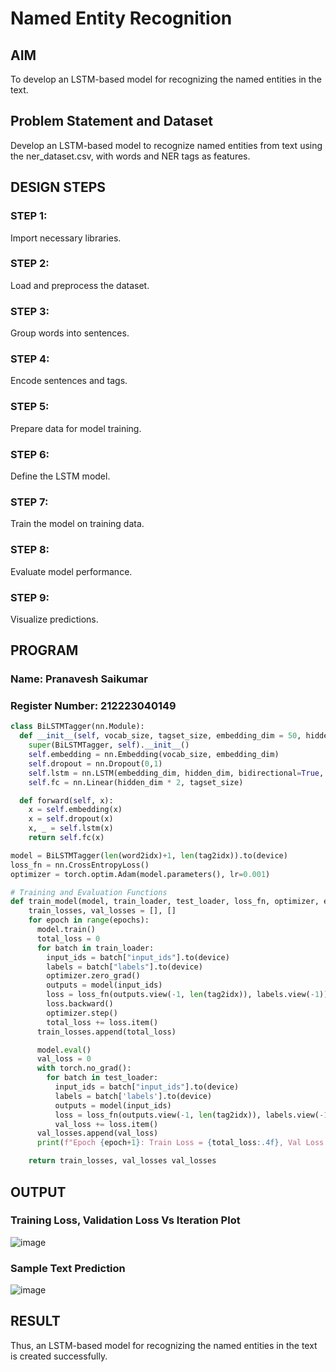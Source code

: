 # Named Entity Recognition

## AIM

To develop an LSTM-based model for recognizing the named entities in the text.

## Problem Statement and Dataset
Develop an LSTM-based model to recognize named entities from text using the ner_dataset.csv, with words and NER tags as features.

## DESIGN STEPS

### STEP 1:
Import necessary libraries.
### STEP 2:
Load and preprocess the dataset.
### STEP 3:
Group words into sentences.
### STEP 4:
Encode sentences and tags.
### STEP 5:
Prepare data for model training.
### STEP 6:
Define the LSTM model.
### STEP 7:
Train the model on training data.
### STEP 8:
Evaluate model performance.
### STEP 9:
Visualize predictions.

## PROGRAM
### Name: Pranavesh Saikumar
### Register Number: 212223040149
```python
class BiLSTMTagger(nn.Module):
  def __init__(self, vocab_size, tagset_size, embedding_dim = 50, hidden_dim = 100):
    super(BiLSTMTagger, self).__init__()
    self.embedding = nn.Embedding(vocab_size, embedding_dim)
    self.dropout = nn.Dropout(0,1)
    self.lstm = nn.LSTM(embedding_dim, hidden_dim, bidirectional=True, batch_first=True)
    self.fc = nn.Linear(hidden_dim * 2, tagset_size)

  def forward(self, x):
    x = self.embedding(x)
    x = self.dropout(x)
    x, _ = self.lstm(x)
    return self.fc(x)      

model = BiLSTMTagger(len(word2idx)+1, len(tag2idx)).to(device)
loss_fn = nn.CrossEntropyLoss()
optimizer = torch.optim.Adam(model.parameters(), lr=0.001)

# Training and Evaluation Functions
def train_model(model, train_loader, test_loader, loss_fn, optimizer, epochs=3):
    train_losses, val_losses = [], []
    for epoch in range(epochs):
      model.train()
      total_loss = 0
      for batch in train_loader:
        input_ids = batch["input_ids"].to(device)
        labels = batch["labels"].to(device)
        optimizer.zero_grad()
        outputs = model(input_ids)
        loss = loss_fn(outputs.view(-1, len(tag2idx)), labels.view(-1))
        loss.backward()
        optimizer.step()
        total_loss += loss.item()
      train_losses.append(total_loss)

      model.eval()
      val_loss = 0
      with torch.no_grad():
        for batch in test_loader:
          input_ids = batch["input_ids"].to(device)
          labels = batch['labels'].to(device)
          outputs = model(input_ids)
          loss = loss_fn(outputs.view(-1, len(tag2idx)), labels.view(-1))
          val_loss += loss.item()
      val_losses.append(val_loss)
      print(f"Epoch {epoch+1}: Train Loss = {total_loss:.4f}, Val Loss = {val_loss:.4f}")          

    return train_losses, val_losses val_losses

```
## OUTPUT

### Training Loss, Validation Loss Vs Iteration Plot

![image](https://github.com/user-attachments/assets/b57b6b4b-3fd5-4b83-8091-9369200f4297)


### Sample Text Prediction
![image](https://github.com/user-attachments/assets/ae354652-25e8-43a1-8c76-9c2c5d5b751c)

## RESULT
Thus, an LSTM-based model for recognizing the named entities in the text is created successfully.
